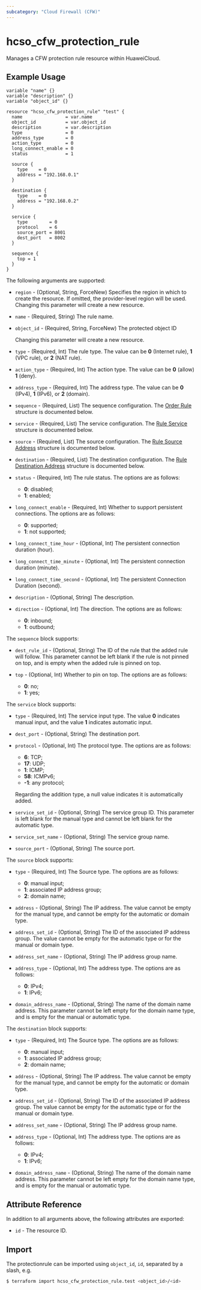```yaml
---
subcategory: "Cloud Firewall (CFW)"
---
```


# hcso_cfw_protection_rule

Manages a CFW protection rule resource within HuaweiCloud.

## Example Usage

```hcl
variable "name" {}
variable "description" {}
variable "object_id" {}

resource "hcso_cfw_protection_rule" "test" {
  name                = var.name
  object_id           = var.object_id
  description         = var.description
  type                = 0
  address_type        = 0
  action_type         = 0
  long_connect_enable = 0
  status              = 1

  source {
    type    = 0
    address = "192.168.0.1"
  }

  destination {
    type    = 0
    address = "192.168.0.2"
  }

  service {
    type        = 0
    protocol    = 6
    source_port = 8001
    dest_port   = 8002
  }

  sequence {
    top = 1
  }
}
```

The following arguments are supported:

* `region` - (Optional, String, ForceNew) Specifies the region in which to create the resource.
  If omitted, the provider-level region will be used. Changing this parameter will create a new resource.

* `name` - (Required, String) The rule name.

* `object_id` - (Required, String, ForceNew) The protected object ID

  Changing this parameter will create a new resource.

* `type` - (Required, Int) The rule type.
  The value can be **0** (Internet rule), **1** (VPC rule), or **2** (NAT rule).

* `action_type` - (Required, Int) The action type.
  The value can be **0** (allow) **1** (deny).

* `address_type` - (Required, Int) The address type.
  The value can be **0** (IPv4), **1** (IPv6), or **2** (domain).

* `sequence` - (Required, List) The sequence configuration.
The [Order Rule](#ProtectionRule_OrderRuleAcl) structure is documented below.

* `service` - (Required, List) The service configuration.
The [Rule Service](#ProtectionRule_RuleService) structure is documented below.

* `source` - (Required, List) The source configuration.
The [Rule Source Address](#ProtectionRule_RuleSourceAddress) structure is documented below.

* `destination` - (Required, List) The destination configuration.
The [Rule Destination Address](#ProtectionRule_RuleDestinationAddress) structure is documented below.

* `status` - (Required, Int) The rule status. The options are as follows:
  + **0**: disabled;
  + **1**: enabled;

* `long_connect_enable` - (Required, Int) Whether to support persistent connections.
  The options are as follows:
  + **0**: supported;
  + **1**: not supported;

* `long_connect_time_hour` - (Optional, Int) The persistent connection duration (hour).

* `long_connect_time_minute` - (Optional, Int) The persistent connection duration (minute).

* `long_connect_time_second` - (Optional, Int) The persistent Connection Duration (second).

* `description` - (Optional, String) The description.

* `direction` - (Optional, Int) The direction. The options are as follows:
  + **0**: inbound;
  + **1**: outbound;

<a name="ProtectionRule_OrderRuleAcl"></a>
The `sequence` block supports:

* `dest_rule_id` - (Optional, String) The ID of the rule that the added rule will follow.
  This parameter cannot be left blank if the rule is not pinned on top, and is empty when the added rule is pinned on top.

* `top` - (Optional, Int) Whether to pin on top.
  The options are as follows:
  + **0**: no;
  + **1**: yes;

<a name="ProtectionRule_RuleService"></a>
The `service` block supports:

* `type` - (Required, Int) The service input type.
  The value **0** indicates manual input, and the value **1** indicates automatic input.

* `dest_port` - (Optional, String) The destination port.

* `protocol` - (Optional, Int) The protocol type. The options are as follows:
  + **6**: TCP;
  + **17**: UDP;
  + **1**: ICMP;
  + **58**: ICMPv6;
  + **-1**: any protocol;
  
  Regarding the addition type, a null value indicates it is automatically added.

* `service_set_id` - (Optional, String) The service group ID.
  This parameter is left blank for the manual type and cannot be left blank for the automatic type.

* `service_set_name` - (Optional, String) The service group name.

* `source_port` - (Optional, String) The source port.

<a name="ProtectionRule_RuleSourceAddress"></a>
The `source` block supports:

* `type` - (Required, Int) The Source type. The options are as follows:
  + **0**: manual input;
  + **1**: associated IP address group;
  + **2**: domain name;

* `address` - (Optional, String) The IP address.
  The value cannot be empty for the manual type, and cannot be empty for the automatic or domain type.

* `address_set_id` - (Optional, String) The ID of the associated IP address group.
  The value cannot be empty for the automatic type or for the manual or domain type.

* `address_set_name` - (Optional, String) The IP address group name.

* `address_type` - (Optional, Int) The address type. The options are as follows:
  + **0**: IPv4;
  + **1**: IPv6;

* `domain_address_name` - (Optional, String) The name of the domain name address.
  This parameter cannot be left empty for the domain name type, and is empty for the manual or automatic type.

<a name="ProtectionRule_RuleDestinationAddress"></a>
The `destination` block supports:

* `type` - (Required, Int) The Source type. The options are as follows:
  + **0**: manual input;
  + **1**: associated IP address group;
  + **2**: domain name;

* `address` - (Optional, String) The IP address.
  The value cannot be empty for the manual type, and cannot be empty for the automatic or domain type.

* `address_set_id` - (Optional, String) The ID of the associated IP address group.
  The value cannot be empty for the automatic type or for the manual or domain type.

* `address_set_name` - (Optional, String) The IP address group name.

* `address_type` - (Optional, Int) The address type. The options are as follows:
  + **0**: IPv4;
  + **1**: IPv6;

* `domain_address_name` - (Optional, String) The name of the domain name address.
  This parameter cannot be left empty for the domain name type, and is empty for the manual or automatic type.

## Attribute Reference

In addition to all arguments above, the following attributes are exported:

* `id` - The resource ID.

## Import

The protectionrule can be imported using `object_id`, `id`, separated by a slash, e.g.

```sh
$ terraform import hcso_cfw_protection_rule.test <object_id>/<id>
```

